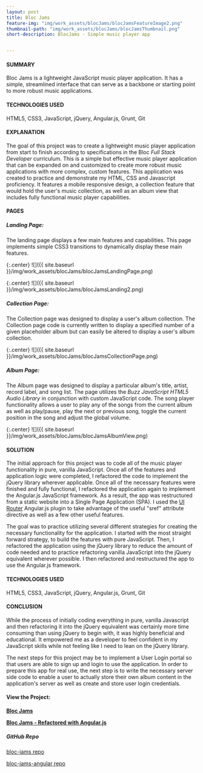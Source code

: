 ```yaml
---
layout: post
title: Bloc Jams
feature-img: "img/work_assets/blocJams/blocJamsFeatureImage2.png"
thumbnail-path: "img/work_assets/blocJams/blocJamsThumbnail.png"
short-description: BlocJams - Simple music player app    


---
```

#### **SUMMARY**

Bloc Jams is a lightweight JavaScript music player application. It has a simple, streamlined interface that can serve as a backbone or starting point to more robust music applications.

#### **TECHNOLOGIES USED**

HTML5, CSS3, JavaScript, jQuery, Angular.js, Grunt, Git

#### **EXPLANATION**

The goal of this project was to create a lightweight music player application from start to finish according to specifications in the Bloc *Full Stack Developer* curriculum. This is a simple but effective music player application that can be expanded on and customized to create more robust music applications with more complex, custom features. This application was created to practice and demonstrate my HTML, CSS and Javascript proficiency. It features a mobile responsive design, a collection feature that would hold the user's music collection, as well as an album view that includes fully functional music player capabilities.

#### **PAGES**

##### **Landing Page:**

The landing page displays a few main features and capabilities. This page implements simple CSS3 transitions to dynamically display these main features.

{:.center}
![]({{ site.baseurl }}/img/work_assets/blocJams/blocJamsLandingPage.png)

{:.center}
![]({{ site.baseurl }}/img/work_assets/blocJams/blocJamsLanding2.png)

##### **Collection Page:**

The Collection page was designed to display a user's album collection. The Collection page code is currently written to display a specified number of a given placeholder album but can easily be altered to display a user's album collection.

{:.center}
![]({{ site.baseurl }}/img/work_assets/blocJams/blocJamsCollectionPage.png)

##### **Album Page:**

The Album page was designed to display a particular album's title, artist, record label, and song list. The page utilizes the *Buzz JavaScript HTML5 Audio Library* in conjunction with custom JavaScript code. The song player functionality allows a user to play any of the songs from the current album as well as play/pause, play the next or previous song, toggle the current position in the song and adjust the global volume.

{:.center}
![]({{ site.baseurl }}/img/work_assets/blocJams/blocJamsAlbumView.png)

#### **SOLUTION**

The initial approach for this project was to code all of the music player functionality in pure, vanilla JavaScript. Once all of the features and application logic were completed, I refactored the code to implement the jQuery library wherever applicable. Once all of the necessary features were finished and fully functional, I refactored the application again to implement the Angular.js JavaScript framework. As a result, the app was restructured from a static website into a Single Page Application (SPA). I used the <a href="https://ui-router.github.io/ng1/" target="_blank">UI Router</a> Angular.js plugin to take advantage of the useful "sref" attribute directive as well as a few other useful features.

The goal was to practice utilizing several different strategies for creating the necessary functionality for the application. I started with the most straight forward strategy, to build the features with pure JavaScript. Then, I refactored the application using the jQuery library to reduce the amount of code needed and to practice refactoring vanilla JavaScript into the jQuery equivalent wherever possible. I then refactored and restructured the app to use the Angular.js framework.

#### **TECHNOLOGIES USED**

HTML5, CSS3, JavaScript, jQuery, Angular.js, Grunt, Git

#### **CONCLUSION**

While the process of initially coding everything in pure, vanilla Javascript and then refactoring it into the jQuery equivalent was certainly more time consuming than using jQuery to begin with, it was highly beneficial and educational. It empowered me as a developer to feel confident in my JavaScript skills while not feeling like I need to lean on the jQuery library.

The next steps for this project may be to implement a User Login portal so that users are able to sign up and login to use the application. In order to prepare this app for real use, the next step is to write the necessary server side code to enable a user to actually store their own album content in the application's server as well as create and store user login credentials.

#### View the Project:

**<a href="http://blocjamsapp.netlify.com/" target="_blank">Bloc Jams</a>**

**<a href="http://blocjams-angular.netlify.com/" target="_blank">Bloc Jams - Refactored with Angular.js</a>**

##### GitHub Repo
<a href="https://github.com/dmhuebner/bloc-jams" target="_blank">bloc-jams repo</a>

<a href="https://github.com/dmhuebner/bloc-jams-angular" target="_blank">bloc-jams-angular repo</a>
